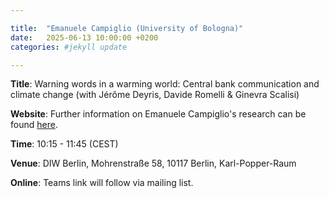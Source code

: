```yaml
---

title:  "Emanuele Campiglio (University of Bologna)"
date:   2025-06-13 10:00:00 +0200
categories: #jekyll update

---
```


**Title**: Warning words in a warming world: Central bank communication and climate change (with Jérôme Deyris, Davide Romelli & Ginevra Scalisi)

**Website**: Further information on Emanuele Campiglio's research can be found [here](https://sites.google.com/site/ecampiglio/).

**Time**: 10:15 - 11:45  (CEST) 

**Venue**: DIW Berlin,
Mohrenstraße 58, 10117 Berlin,
Karl-Popper-Raum

**Online**: Teams link will follow via mailing list.

